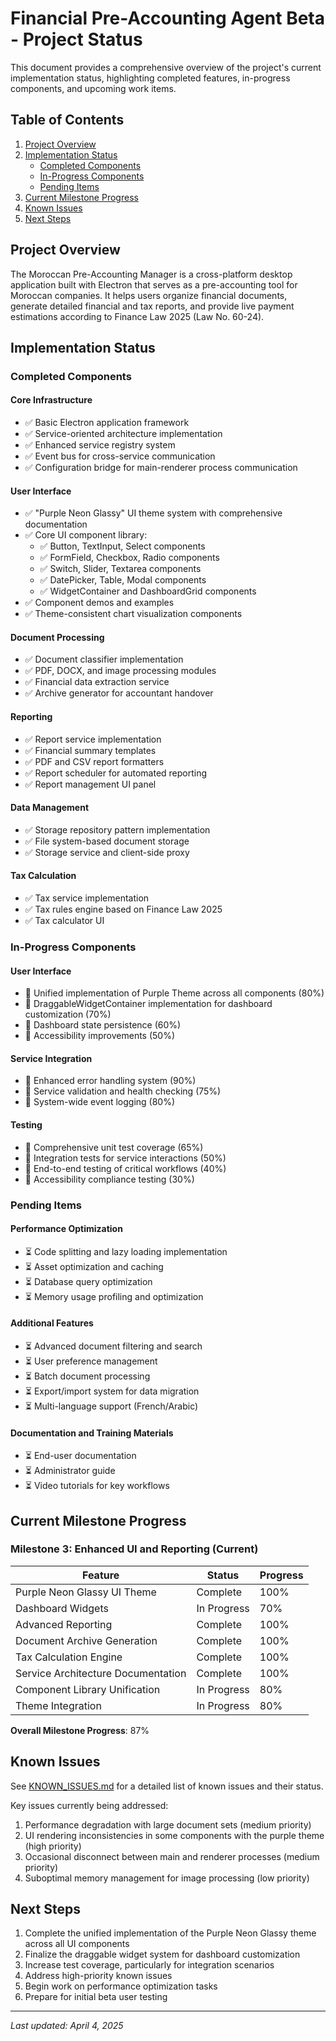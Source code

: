 # Financial Pre-Accounting Agent Beta - Project Status

This document provides a comprehensive overview of the project's current implementation status, highlighting completed features, in-progress components, and upcoming work items.

## Table of Contents

1. [Project Overview](#project-overview)
2. [Implementation Status](#implementation-status)
   - [Completed Components](#completed-components)
   - [In-Progress Components](#in-progress-components) 
   - [Pending Items](#pending-items)
3. [Current Milestone Progress](#current-milestone-progress)
4. [Known Issues](#known-issues)
5. [Next Steps](#next-steps)

## Project Overview

The Moroccan Pre-Accounting Manager is a cross-platform desktop application built with Electron that serves as a pre-accounting tool for Moroccan companies. It helps users organize financial documents, generate detailed financial and tax reports, and provide live payment estimations according to Finance Law 2025 (Law No. 60-24).

## Implementation Status

### Completed Components

#### Core Infrastructure
- ✅ Basic Electron application framework
- ✅ Service-oriented architecture implementation
- ✅ Enhanced service registry system
- ✅ Event bus for cross-service communication
- ✅ Configuration bridge for main-renderer process communication

#### User Interface
- ✅ "Purple Neon Glassy" UI theme system with comprehensive documentation
- ✅ Core UI component library:
  - ✅ Button, TextInput, Select components
  - ✅ FormField, Checkbox, Radio components
  - ✅ Switch, Slider, Textarea components
  - ✅ DatePicker, Table, Modal components
  - ✅ WidgetContainer and DashboardGrid components
- ✅ Component demos and examples
- ✅ Theme-consistent chart visualization components

#### Document Processing
- ✅ Document classifier implementation
- ✅ PDF, DOCX, and image processing modules
- ✅ Financial data extraction service
- ✅ Archive generator for accountant handover

#### Reporting
- ✅ Report service implementation
- ✅ Financial summary templates
- ✅ PDF and CSV report formatters
- ✅ Report scheduler for automated reporting
- ✅ Report management UI panel

#### Data Management
- ✅ Storage repository pattern implementation
- ✅ File system-based document storage
- ✅ Storage service and client-side proxy

#### Tax Calculation
- ✅ Tax service implementation
- ✅ Tax rules engine based on Finance Law 2025
- ✅ Tax calculator UI

### In-Progress Components

#### User Interface
- 🔄 Unified implementation of Purple Theme across all components (80%)
- 🔄 DraggableWidgetContainer implementation for dashboard customization (70%)
- 🔄 Dashboard state persistence (60%)
- 🔄 Accessibility improvements (50%)

#### Service Integration
- 🔄 Enhanced error handling system (90%)
- 🔄 Service validation and health checking (75%)
- 🔄 System-wide event logging (80%)

#### Testing
- 🔄 Comprehensive unit test coverage (65%)
- 🔄 Integration tests for service interactions (50%)
- 🔄 End-to-end testing of critical workflows (40%)
- 🔄 Accessibility compliance testing (30%)

### Pending Items

#### Performance Optimization
- ⏳ Code splitting and lazy loading implementation
- ⏳ Asset optimization and caching
- ⏳ Database query optimization
- ⏳ Memory usage profiling and optimization

#### Additional Features
- ⏳ Advanced document filtering and search
- ⏳ User preference management
- ⏳ Batch document processing
- ⏳ Export/import system for data migration
- ⏳ Multi-language support (French/Arabic)

#### Documentation and Training Materials
- ⏳ End-user documentation
- ⏳ Administrator guide
- ⏳ Video tutorials for key workflows

## Current Milestone Progress

### Milestone 3: Enhanced UI and Reporting (Current)

| Feature | Status | Progress |
|---------|--------|----------|
| Purple Neon Glassy UI Theme | Complete | 100% |
| Dashboard Widgets | In Progress | 70% |
| Advanced Reporting | Complete | 100% |
| Document Archive Generation | Complete | 100% |
| Tax Calculation Engine | Complete | 100% |
| Service Architecture Documentation | Complete | 100% |
| Component Library Unification | In Progress | 80% |
| Theme Integration | In Progress | 80% |

**Overall Milestone Progress**: 87%

## Known Issues

See [KNOWN_ISSUES.md](./KNOWN_ISSUES.md) for a detailed list of known issues and their status.

Key issues currently being addressed:
1. Performance degradation with large document sets (medium priority)
2. UI rendering inconsistencies in some components with the purple theme (high priority)
3. Occasional disconnect between main and renderer processes (medium priority)
4. Suboptimal memory management for image processing (low priority)

## Next Steps

1. Complete the unified implementation of the Purple Neon Glassy theme across all UI components
2. Finalize the draggable widget system for dashboard customization
3. Increase test coverage, particularly for integration scenarios
4. Address high-priority known issues
5. Begin work on performance optimization tasks
6. Prepare for initial beta user testing

---

*Last updated: April 4, 2025*
